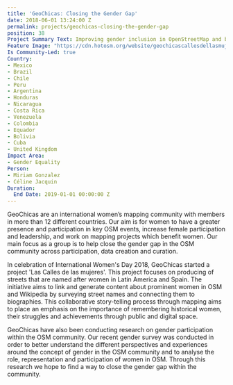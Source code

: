 ```yaml
---
title: 'GeoChicas: Closing the Gender Gap'
date: 2018-06-01 13:24:00 Z
permalink: projects/geochicas-closing-the-gender-gap
position: 38
Project Summary Text: Improving gender inclusion in OpenStreetMap and beyond
Feature Image: "https://cdn.hotosm.org/website/geochicascallesdellasmujeres.PNG"
Is Community-Led: true
Country:
- Mexico
- Brazil
- Chile
- Peru
- Argentina
- Honduras
- Nicaragua
- Costa Rica
- Venezuela
- Colombia
- Equador
- Bolivia
- Cuba
- United Kingdom
Impact Area:
- Gender Equality
Person:
- Miriam Gonzalez
- Céline Jacquin
Duration:
  End Date: 2019-01-01 00:00:00 Z
---
```


GeoChicas are an international women’s mapping community with members in more than 12 different countries. Our aim is for women to have a greater presence and participation in key OSM events, increase female participation and leadership, and work on mapping projects which benefit women. Our main focus as a group is to help close the gender gap in the OSM community across participation, data creation and curation.

In celebration of International Women's Day 2018, GeoChicas started a project 'Las Calles de las mujeres'. This project focuses on producing of streets that are named after women in Latin America and Spain. The initiative aims to link and generate content about prominent women in OSM and Wikipedia by surveying street names and connecting them to biographies. This collaborative story-telling process through mapping aims to place an emphasis on the importance of remembering historical women, their struggles and achievements through public and digital space.

GeoChicas have also been conducting research on gender participation within the OSM community. Our recent gender survey was conducted in order to better understand the different perspectives and experiences around the concept of gender in the OSM community and to analyse the role, representation and participation of women in OSM. Through this research we hope to find a way to close the gender gap within the community.